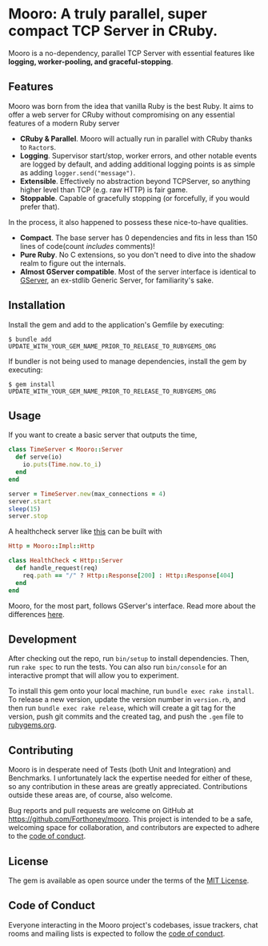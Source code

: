 # Mooro: A truly parallel, super compact TCP Server in CRuby.

Mooro is a no-dependency, parallel TCP Server with essential features like **logging, worker-pooling, and graceful-stopping**.

## Features
Mooro was born from the idea that vanilla Ruby is the best Ruby.
It aims to offer a web server for CRuby without compromising on any essential features of a modern Ruby server
* **CRuby & Parallel**. Mooro will actually run in parallel with CRuby thanks to `Ractor`s.
* **Logging**. Supervisor start/stop, worker errors, and other notable events are logged by default, and adding additional logging points is as simple as adding `logger.send("message")`.
* **Extensible**. Effectively no abstraction beyond TCPServer, so anything higher level than TCP (e.g. raw HTTP) is fair game.
* **Stoppable**. Capable of gracefully stopping (or forcefully, if you would prefer that).

In the process, it also happened to possess these nice-to-have qualities.
* **Compact**. The base server has 0 dependencies and fits in less than 150 lines of code(count _includes_ comments)!
* **Pure Ruby**. No C extensions, so you don't need to dive into the shadow realm to figure out the internals.
* **Almost GServer compatible**. Most of the server interface is identical to [GServer](https://github.com/ruby/gserver), an ex-stdlib Generic Server, for familiarity's sake.

## Installation

Install the gem and add to the application's Gemfile by executing:

    $ bundle add UPDATE_WITH_YOUR_GEM_NAME_PRIOR_TO_RELEASE_TO_RUBYGEMS_ORG

If bundler is not being used to manage dependencies, install the gem by executing:

    $ gem install UPDATE_WITH_YOUR_GEM_NAME_PRIOR_TO_RELEASE_TO_RUBYGEMS_ORG

## Usage

If you want to create a basic server that outputs the time,
```ruby
class TimeServer < Mooro::Server
  def serve(io)
    io.puts(Time.now.to_i)
  end
end

server = TimeServer.new(max_connections = 4)
server.start
sleep(15)
server.stop
```

A healthcheck server like [this](https://www.mikeperham.com/2023/09/11/ruby-http-server-from-scratch/) can be built with
```ruby
Http = Mooro::Impl::Http

class HealthCheck < Http::Server
  def handle_request(req)
    req.path == "/" ? Http::Response[200] : Http::Response[404]
  end
end
```

Mooro, for the most part, follows GServer's interface. Read more about the differences [here](docs/gserver_differences.md).

## Development

After checking out the repo, run `bin/setup` to install dependencies. Then, run `rake spec` to run the tests. You can also run `bin/console` for an interactive prompt that will allow you to experiment.

To install this gem onto your local machine, run `bundle exec rake install`. To release a new version, update the version number in `version.rb`, and then run `bundle exec rake release`, which will create a git tag for the version, push git commits and the created tag, and push the `.gem` file to [rubygems.org](https://rubygems.org).

## Contributing

Mooro is in desperate need of Tests (both Unit and Integration) and Benchmarks.
I unfortunately lack the expertise needed for either of these, so any contribution in these areas are greatly appreciated.
Contributions outside these areas are, of course, also welcome.

Bug reports and pull requests are welcome on GitHub at https://github.com/Forthoney/mooro. This project is intended to be a safe, welcoming space for collaboration, and contributors are expected to adhere to the [code of conduct](https://github.com/Forthoney/mooro/blob/main/CODE_OF_CONDUCT.md).

## License

The gem is available as open source under the terms of the [MIT License](https://opensource.org/licenses/MIT).

## Code of Conduct

Everyone interacting in the Mooro project's codebases, issue trackers, chat rooms and mailing lists is expected to follow the [code of conduct](https://github.com/Forthoney/mooro/blob/main/CODE_OF_CONDUCT.md).
